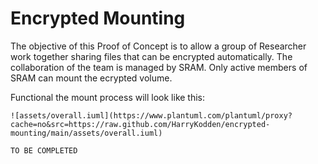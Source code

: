 
# Encrypted Mounting

The objective of this Proof of Concept is to allow a group of Researcher work together sharing files that can be encrypted automatically.
The collaboration of the team is managed by SRAM. Only active members of SRAM can mount the ecrypted volume.

Functional the mount process will look like this:

```plantuml
![assets/overall.iuml](https://www.plantuml.com/plantuml/proxy?cache=no&src=https://raw.github.com/HarryKodden/encrypted-mounting/main/assets/overall.iuml)

TO BE COMPLETED
